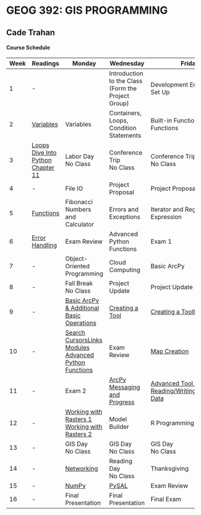 # GEOG 392: GIS PROGRAMMING
## Cade Trahan
#### Course Schedule

| **Week** | **Readings** | **Monday** | **Wednesday** | **Friday** | **Homework** | **Lab** |   
| --- | --- | --- | --- | --- | --- | --- |   
| 1           | - |  | Introduction to the Class <br/> (Form the Project Group) | Development Enviornment Set Up | [Lecture Quiz 1](https://github.com/CADETRAHAN/Trahan_GEOG392/blob/main/homework/quiz01/README.md) | [Lab 1](https://github.com/CADETRAHAN/Trahan_GEOG392/blob/main/lab/lab01/README.md) |   
| 2           | [Variables](http://www.letslearnpython.com/learn/lesson/5/step/1/) | Variables | Containers, Loops, Condition Statements | Built-in Functions & Python Functions | [Lecture Quiz 2](https://github.com/CADETRAHAN/Trahan_GEOG392/blob/main/homework/quiz02/README.md) | - |   
| 3      | [Loops](http://www.letslearnpython.com/learn/lesson/10/step/1/)<br/> [Dive Into Python Chapter 11](https://diveintopython3.net/files.html)<br/> | Labor Day<br/> No Class | Conference Trip<br/> No Class | Conference Trip<br/> No Class | - | [Lab 2](https://github.com/CADETRAHAN/Trahan_GEOG392/blob/main/lab/lab02/README.md)  |
| 4      | - | File IO | Project Proposal | Project Proposal | [Lecture Quiz 3](https://github.com/CADETRAHAN/Trahan_GEOG392/blob/main/homework/quiz03/README.md) | [Lab 3](https://github.com/CADETRAHAN/Trahan_GEOG392/blob/main/lab/lab03/README.md) |
| 5    | [Functions](http://www.letslearnpython.com/learn/lesson/11/step/1/) | Fibonacci Numbers and Calculator | Errors and Exceptions | Iterator and Regular Expression | [Lecture Quiz 4](https://github.com/CADETRAHAN/Trahan_GEOG392/blob/main/homework/quiz04/README.md) | -  |
| 6    | [Error Handling](http://www.letslearnpython.com/learn/lesson/3/step/1/) | Exam Review | Advanced Python Functions | Exam 1 | [Lecture Quiz 5](https://github.com/CADETRAHAN/Trahan_GEOG392/blob/main/homework/quiz05/README.md) | -  |
| 7    | - | Object-Oriented Programming | Cloud Computing | Basic ArcPy | [Lecture Quiz 6](https://github.com/CADETRAHAN/Trahan_GEOG392/blob/main/homework/quiz06/README.md) |  [Lab 4](https://github.com/CADETRAHAN/Trahan_GEOG392/blob/main/lab/lab04/README.md) |
| 8    | - | Fall Break<br/> No Class | Project Update | Project Update |  |   |
| 9    | - | [Basic ArcPy & Additional Basic Operations](https://github.tamu.edu/TAMU-GEOG-676-GIS-Programming/Content/blob/master/modules/17.md) | [Creating a Tool](https://github.tamu.edu/TAMU-GEOG-676-GIS-Programming/Content/blob/master/modules/18.md) | [Creating a Toolbox](https://github.tamu.edu/TAMU-GEOG-676-GIS-Programming/Content/blob/master/modules/19.md) | [Lecture Quiz 7](https://github.com/CADETRAHAN/Trahan_GEOG392/blob/main/homework/quiz07/README.md) | [Lab 5](https://github.com/CADETRAHAN/Trahan_GEOG392/blob/main/lab/lab05/README.md)  |
| 10    | - | [Search CursorsLinks](https://github.tamu.edu/TAMU-GEOG-676-GIS-Programming/Content/blob/master/modules/20.md)<br/>[Modules](https://github.tamu.edu/TAMU-GEOG-676-GIS-Programming/Content/blob/master/modules/21.md)<br/>[Advanced Python Functions](https://github.tamu.edu/TAMU-GEOG-676-GIS-Programming/Content/blob/master/modules/22.md) | Exam Review | [Map Creation](https://github.tamu.edu/TAMU-GEOG-676-GIS-Programming/Content/blob/master/modules/23.md) | [Lecture Quiz 8](https://github.com/CADETRAHAN/Trahan_GEOG392/blob/main/homework/quiz08/README.md) | [Lab 6](https://github.com/CADETRAHAN/Trahan_GEOG392/blob/main/lab/lab06/README.md)  |
| 11    | - | Exam 2 | [ArcPy Messaging and Progress](https://github.tamu.edu/TAMU-GEOG-676-GIS-Programming/Content/blob/master/modules/24.md) | [Advanced Tool Parameters](https://github.tamu.edu/TAMU-GEOG-676-GIS-Programming/Content/blob/master/modules/26.md)<br/>[Reading/Writing/Converting Data](https://github.tamu.edu/TAMU-GEOG-676-GIS-Programming/Content/blob/master/modules/25.md) | [Lecture Quiz 9](https://github.com/CADETRAHAN/Trahan_GEOG392/blob/main/homework/quiz09/README.md) | -  |
| 12    | - | [Working with Rasters 1](https://github.tamu.edu/TAMU-GEOG-676-GIS-Programming/Content/blob/master/modules/27.md)<br/>[Working with Rasters 2](https://github.tamu.edu/TAMU-GEOG-676-GIS-Programming/Content/blob/master/modules/28.md) | Model Builder | R Programming | [Lecture Quiz 10](https://github.com/CADETRAHAN/Trahan_GEOG392/blob/main/homework/quiz10/README.md) |  [Lab 7](https://github.com/CADETRAHAN/Trahan_GEOG392/blob/main/lab/lab07/README.md) |
| 13    | - | GIS Day<br/>No Class | GIS Day<br/>No Class | GIS Day<br/>No Class | - |  - |
| 14    | - | [Networking](https://github.tamu.edu/TAMU-GEOG-676-GIS-Programming/Content/blob/master/modules/33.md) | Reading Day<br/>No Class | Thanksgiving | - |  - |
| 15    | - | [NumPy](https://github.tamu.edu/TAMU-GEOG-676-GIS-Programming/Content/blob/master/modules/30__1.md) | [PySAL](https://github.tamu.edu/TAMU-GEOG-676-GIS-Programming/Content/blob/master/modules/30__2.md) | Exam Review | - |  - |
| 16    | - | Final Presentation | Final Presentation | Final Exam | - |  - |